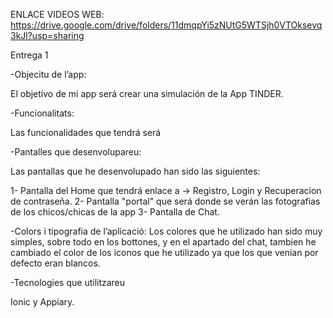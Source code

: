 ENLACE VIDEOS WEB:
https://drive.google.com/drive/folders/11dmqpYi5zNUtG5WTSjh0VTOksevq3kJl?usp=sharing



Entrega 1

-Objecitu de l’app:

  El objetivo de mi app será crear una simulación de la App TINDER.

-Funcionalitats:

  Las funcionalidades que tendrá será

-Pantalles que desenvolupareu:

  Las pantallas que he desenvolupado han sido las siguientes:

  1- Pantalla del Home que tendrá enlace a -> Registro, Login y Recuperacion de contraseña. 
  2- Pantalla "portal" que será donde se verán las fotografias de los chicos/chicas de la app
  3- Pantalla de Chat.

-Colors i tipografia de l’aplicació:
  Los colores que he utilizado han sido muy simples, sobre todo en los bottones, y en el apartado del chat, tambien he cambiado el color de los iconos
  que he utilizado ya que los que venian por defecto eran blancos.


-Tecnologies que utilitzareu

  Ionic y Appiary.
